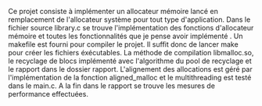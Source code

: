 Ce projet consiste à implémenter un allocateur mémoire lancé en remplacement de l'allocateur système pour tout type d'application. Dans le fichier source library.c se trouve l'implémentation des fonctions d'allocateur mémoire et toutes les fonctionnalités que je pense avoir implémenté . Un makefile est fourni pour compiler le projet. Il suffit donc de lancer make pour créer les fichiers éxécutables. La méthode de compilation libmalloc.so, le recyclage de blocs implémenté avec l'algorithme du pool de recyclage et le rapport dans le dossier rapport. L'alignement des allocations est géré par l'implémentation de la fonction  aligned_malloc et le multithreading est testé dans le main.c. A la fin dans le rapport se trouve les mesures de performance effectuées.
